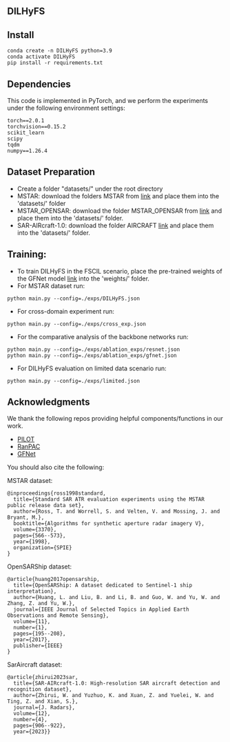 ## DILHyFS  
## Install
```
conda create -n DILHyFS python=3.9
conda activate DILHyFS 
pip install -r requirements.txt
```
## Dependencies 
This code is implemented in PyTorch, and we perform the experiments under the following environment settings:
```
torch==2.0.1
torchvision==0.15.2
scikit_learn
scipy
tqdm
numpy==1.26.4
```
## Dataset Preparation 
- Create a folder "datasets/" under the root directory
- MSTAR: download the folders MSTAR from [link](https://itigr-my.sharepoint.com/personal/karantai_iti_gr/_layouts/15/onedrive.aspx?id=%2Fpersonal%2Fkarantai%5Fiti%5Fgr%2FDocuments%2Fdatasets&ga=1) and place them into the 'datasets/' folder
- MSTAR_OPENSAR: download the folder MSTAR_OPENSAR from [link](https://itigr-my.sharepoint.com/personal/karantai_iti_gr/_layouts/15/onedrive.aspx?id=%2Fpersonal%2Fkarantai%5Fiti%5Fgr%2FDocuments%2Fdatasets&ga=1) and place them into the 'datasets/' folder.
- SAR-AIRcraft-1.0: download the folder AIRCRAFT [link](https://itigr-my.sharepoint.com/personal/karantai_iti_gr/_layouts/15/onedrive.aspx?id=%2Fpersonal%2Fkarantai%5Fiti%5Fgr%2FDocuments%2Fdatasets&ga=1) and place them into the 'datasets/' folder.
## Training: 
- To train DILHyFS in the FSCIL scenario, place the pre-trained weights of the GFNet model [link](https://drive.google.com/file/d/1Nrq5sfHD9RklCMl6WkcVrAWI5vSVzwSm/view) into the 'weights/' folder.  
- For MSTAR dataset run:
```
python main.py --config=./exps/DILHyFS.json
```
- For cross-domain experiment run:
```
python main.py --config=./exps/cross_exp.json
```
- For the comparative analysis of the backbone networks run:
```
python main.py --config=./exps/ablation_exps/resnet.json
python main.py --config=./exps/ablation_exps/gfnet.json
```
- For DILHyFS evaluation on limited data scenario run:
```
python main.py --config=./exps/limited.json
```
## Acknowledgments 
We thank the following repos providing helpful components/functions in our work.
- [PILOT](https://github.com/sun-hailong/LAMDA-PILOT)  
- [RanPAC](https://github.com/RanPAC/RanPAC/)
- [GFNet](https://github.com/raoyongming/GFNet)

You should also cite the following:

MSTAR dataset:
```
@inproceedings{ross1998standard,
  title={Standard SAR ATR evaluation experiments using the MSTAR public release data set},
  author={Ross, T. and Worrell, S. and Velten, V. and Mossing, J. and Bryant, M.},
  booktitle={Algorithms for synthetic aperture radar imagery V},
  volume={3370},
  pages={566--573},
  year={1998},
  organization={SPIE}
}
```
OpenSARShip dataset:
```
@article{huang2017opensarship,
  title={OpenSARShip: A dataset dedicated to Sentinel-1 ship interpretation},
  author={Huang, L. and Liu, B. and Li, B. and Guo, W. and Yu, W. and Zhang, Z. and Yu, W.},
  journal={IEEE Journal of Selected Topics in Applied Earth Observations and Remote Sensing},
  volume={11},
  number={1},
  pages={195--208},
  year={2017},
  publisher={IEEE}
}
```
SarAircraft dataset:
```
@article{zhirui2023sar,
  title={SAR-AIRcraft-1.0: High-resolution SAR aircraft detection and recognition dataset},
  author={Zhirui, W. and Yuzhuo, K. and Xuan, Z. and Yuelei, W. and Ting, Z. and Xian, S.},
  journal={J. Radars},
  volume={12},
  number={4},
  pages={906--922},
  year={2023}}
```
